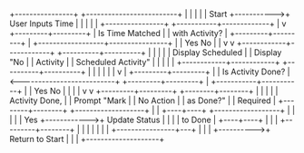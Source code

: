 +----------------+            +-------------------------+
|                |            |                         |
|     Start      +----------->+   User Inputs Time      |
|                |            |                         |
+----------------+            +-----------+-------------+
                                         |
                                         v
                               +---------+---------+
                               |  Is Time Matched  |
                               |  with Activity?   |
                               +---------+---------+
                                         |
                      +------------------+----------------+
                      |                                     |
                    Yes                                    No
                      |                                     |
                      v                                     v
         +------------+------------+            +----------+----------+
         |                         |            |                     |
         |   Display Scheduled     |            | Display "No        |
         |   Activity              |            | Scheduled Activity" |
         |                         |            |                     |
         +------------+------------+            +----------+----------+
                      |                                     |
                      |                                     |
                      |                                     |
                      v                                     |
            +---------+---------+                           |
            |  Is Activity Done? |<--------------------------+
            +---------+---------+
                      |
          +-----------+-----------+
          |                       |
         Yes                     No
          |                       |
          |                       |
          v                       v
+---------+---------+    +--------+--------+
|                   |    |                 |
|   Activity Done,  |    |  Prompt "Mark   |
|   No Action       |    |  as Done?"      |
|   Required        |    +--------+--------+
+-------------------+             |
                                  |
                             +----+----+             +------------------+
                             |         |             |                  |
                             |   Yes   +------------>+  Update Status   |
                             |         |             |  to Done         |
                             +----+----+             |                  |
                                  |                  +---------+--------+
                                  |                            |
                                  |                            |
                                  |                            |
                                  |           +----------------+---+
                                  |           |                    |
                                  +---------->+  Return to Start   |
                                              |                    |
                                              +--------------------+

